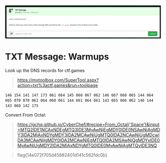 ![txt-message-ss1.png](txt-message-ss1.png)

# TXT Message: Warmups  

Look up the DNS records for ctf.games  

> https://mxtoolbox.com/SuperTool.aspx?action=txt%3actf.games&run=toolpage  

```146 154 141 147 173 061 064 145 060 067 062 146 067 060 065 144 064 065 070 070 062 064 060 061 144 061 064 061 143 065 066 062 146 144 143 060 142 175```  

Convert From Octal:  
> https://gchq.github.io/CyberChef/#recipe=From_Octal('Space')&input=MTQ2IDE1NCAxNDEgMTQ3IDE3MyAwNjEgMDY0IDE0NSAwNjAgMDY3IDA2MiAxNDYgMDY3IDA2MCAwNjUgMTQ0IDA2NCAwNjUgMDcwIDA3MCAwNjIgMDY0IDA2MCAwNjEgMTQ0IDA2MSAwNjQgMDYxIDE0MyAwNjUgMDY2IDA2MiAxNDYgMTQ0IDE0MyAwNjAgMTQyIDE3NQ

> flag{14e072f705d45882401d141c562fdc0b}  
